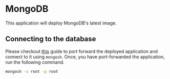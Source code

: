 # MongoDB

This application will deploy MongoDB's latest image.

## Connecting to the database

Please checkout [this](https://docs.napptive.com/FAQ.html#i-cannot-connect-to-my-app) guide to port forward the deployed application and connect to it using `mongosh`. Once, you have port-forwarded the application, run the following command.

```sh
mongosh -u root -p root
```
